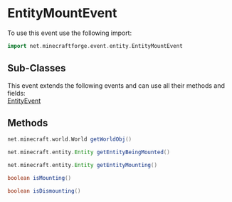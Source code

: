 # EntityMountEvent

To use this event use the following import:
```groovy
import net.minecraftforge.event.entity.EntityMountEvent
```

## Sub-Classes
This event extends the following events and can use all their methods and fields: <br>
[EntityEvent](entity_event.md)

## Methods
```groovy
net.minecraft.world.World getWorldObj()
```

```groovy
net.minecraft.entity.Entity getEntityBeingMounted()
```

```groovy
net.minecraft.entity.Entity getEntityMounting()
```

```groovy
boolean isMounting()
```

```groovy
boolean isDismounting()
```

